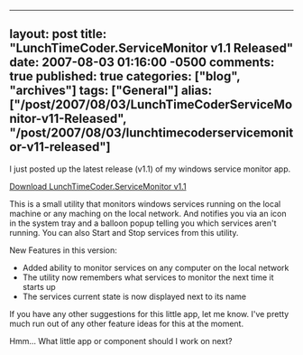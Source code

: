   ---
  layout: post
  title: "LunchTimeCoder.ServiceMonitor v1.1 Released"
  date: 2007-08-03 01:16:00 -0500
  comments: true
  published: true
  categories: ["blog", "archives"]
  tags: ["General"]
  alias: ["/post/2007/08/03/LunchTimeCoderServiceMonitor-v11-Released", "/post/2007/08/03/lunchtimecoderservicemonitor-v11-released"]
  ---
<!-- more -->
<P>I just posted up the latest release (v1.1) of my windows service monitor app.</P>
<P><A href="/download/lunchtimecoder/dotNet/WindowsServiceMonitor/">Download LunchTimeCoder.ServiceMonitor&nbsp;v1.1</A></P>
<P>This is a small utility that monitors windows services running on the local machine or any maching on the local network. And notifies you via an icon in the system tray and a balloon popup telling you which services aren't running. You can also Start and Stop services from this utility.</P>
<P>New Features in this version:</P>
<UL>
<LI>Added ability to monitor services on any computer on the local network</LI>
<LI>The utility now remembers what services to monitor the next time it starts up</LI>
<LI>The services current state is now displayed next to its name</LI></UL>
<P>If you have any other suggestions for this little app, let me know. I've pretty much run out of any other feature ideas for this at the moment.</P>
<P>Hmm... What little app or component should I work on next?</P>
